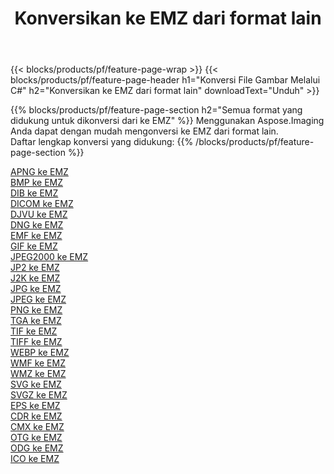 ﻿---
title: Konversikan ke EMZ dari format lain 
weight: 3920
url: /id/net/conversion/to/emz 
lang: id
langdirlevel: 2
locales: zh-hans,ja,it,ru,de,es,fr,nl,id,lt,pl,pt,vi,tr,ko,zh-hant,ar,hi,th,sv,cs,uk,he
description: Menggunakan Aspose.Imaging Anda dapat dengan mudah mengonversi ke EMZ dari format lain
---

{{< blocks/products/pf/feature-page-wrap >}}
{{< blocks/products/pf/feature-page-header h1="Konversi File Gambar Melalui C#" h2="Konversikan ke EMZ dari format lain" downloadText="Unduh" >}}


{{% blocks/products/pf/feature-page-section  h2="Semua format yang didukung untuk dikonversi dari ke EMZ" %}}
Menggunakan Aspose.Imaging Anda dapat dengan mudah mengonversi ke EMZ dari format lain.
<br/>
Daftar lengkap konversi yang didukung:
{{% /blocks/products/pf/feature-page-section %}}
<div class="container-fluid productfamilypage bg-gray">
    <div class="convertypes bg-gray agp-content section">
        <div class="container">
		<div class="row other-converters">
		    <div class='col-md-2 other-converter remove-lp remove-rp'><a href="/imaging/id/net/conversion/apng-to-emz" >APNG ke EMZ</a></div>
<div class='col-md-2 other-converter remove-lp remove-rp'><a href="/imaging/id/net/conversion/bmp-to-emz" >BMP ke EMZ</a></div>
<div class='col-md-2 other-converter remove-lp remove-rp'><a href="/imaging/id/net/conversion/dib-to-emz" >DIB ke EMZ</a></div>
<div class='col-md-2 other-converter remove-lp remove-rp'><a href="/imaging/id/net/conversion/dicom-to-emz" >DICOM ke EMZ</a></div>
<div class='col-md-2 other-converter remove-lp remove-rp'><a href="/imaging/id/net/conversion/djvu-to-emz" >DJVU ke EMZ</a></div>
<div class='col-md-2 other-converter remove-lp remove-rp'><a href="/imaging/id/net/conversion/dng-to-emz" >DNG ke EMZ</a></div>
<div class='col-md-2 other-converter remove-lp remove-rp'><a href="/imaging/id/net/conversion/emf-to-emz" >EMF ke EMZ</a></div>
<div class='col-md-2 other-converter remove-lp remove-rp'><a href="/imaging/id/net/conversion/gif-to-emz" >GIF ke EMZ</a></div>
<div class='col-md-2 other-converter remove-lp remove-rp'><a href="/imaging/id/net/conversion/jpeg2000-to-emz" >JPEG2000 ke EMZ</a></div>
<div class='col-md-2 other-converter remove-lp remove-rp'><a href="/imaging/id/net/conversion/jp2-to-emz" >JP2 ke EMZ</a></div>
<div class='col-md-2 other-converter remove-lp remove-rp'><a href="/imaging/id/net/conversion/j2k-to-emz" >J2K ke EMZ</a></div>
<div class='col-md-2 other-converter remove-lp remove-rp'><a href="/imaging/id/net/conversion/jpg-to-emz" >JPG ke EMZ</a></div>
<div class='col-md-2 other-converter remove-lp remove-rp'><a href="/imaging/id/net/conversion/jpeg-to-emz" >JPEG ke EMZ</a></div>
<div class='col-md-2 other-converter remove-lp remove-rp'><a href="/imaging/id/net/conversion/png-to-emz" >PNG ke EMZ</a></div>
<div class='col-md-2 other-converter remove-lp remove-rp'><a href="/imaging/id/net/conversion/tga-to-emz" >TGA ke EMZ</a></div>
<div class='col-md-2 other-converter remove-lp remove-rp'><a href="/imaging/id/net/conversion/tif-to-emz" >TIF ke EMZ</a></div>
<div class='col-md-2 other-converter remove-lp remove-rp'><a href="/imaging/id/net/conversion/tiff-to-emz" >TIFF ke EMZ</a></div>
<div class='col-md-2 other-converter remove-lp remove-rp'><a href="/imaging/id/net/conversion/webp-to-emz" >WEBP ke EMZ</a></div>
<div class='col-md-2 other-converter remove-lp remove-rp'><a href="/imaging/id/net/conversion/wmf-to-emz" >WMF ke EMZ</a></div>
<div class='col-md-2 other-converter remove-lp remove-rp'><a href="/imaging/id/net/conversion/wmz-to-emz" >WMZ ke EMZ</a></div>
<div class='col-md-2 other-converter remove-lp remove-rp'><a href="/imaging/id/net/conversion/svg-to-emz" >SVG ke EMZ</a></div>
<div class='col-md-2 other-converter remove-lp remove-rp'><a href="/imaging/id/net/conversion/svgz-to-emz" >SVGZ ke EMZ</a></div>
<div class='col-md-2 other-converter remove-lp remove-rp'><a href="/imaging/id/net/conversion/eps-to-emz" >EPS ke EMZ</a></div>
<div class='col-md-2 other-converter remove-lp remove-rp'><a href="/imaging/id/net/conversion/cdr-to-emz" >CDR ke EMZ</a></div>
<div class='col-md-2 other-converter remove-lp remove-rp'><a href="/imaging/id/net/conversion/cmx-to-emz" >CMX ke EMZ</a></div>
<div class='col-md-2 other-converter remove-lp remove-rp'><a href="/imaging/id/net/conversion/otg-to-emz" >OTG ke EMZ</a></div>
<div class='col-md-2 other-converter remove-lp remove-rp'><a href="/imaging/id/net/conversion/odg-to-emz" >ODG ke EMZ</a></div>
<div class='col-md-2 other-converter remove-lp remove-rp'><a href="/imaging/id/net/conversion/ico-to-emz" >ICO ke EMZ</a></div>
                </div>
        </div>
    </div>
</div>
<br/>

